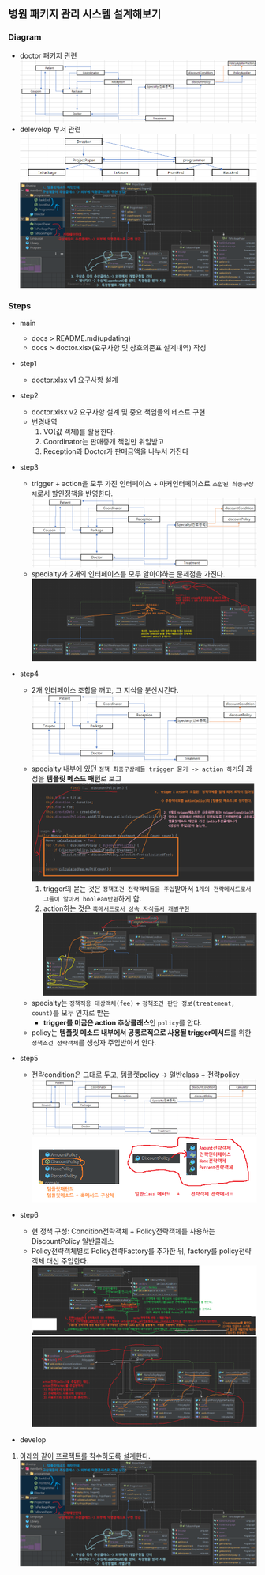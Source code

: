 ## 병원 패키지 관리 시스템 설계해보기

### Diagram
- doctor 패키지 관련
    ![image-20220703213949395](https://raw.githubusercontent.com/is3js/screenshots/main/image-20220703213949395.png)
- delevelop 부서 관련
    ![image-20220705184019320](https://raw.githubusercontent.com/is3js/screenshots/main/image-20220705184019320.png)
    ![image-20220705184728692](https://raw.githubusercontent.com/is3js/screenshots/main/image-20220705184728692.png)
### Steps
- main
    - docs > README.md(updating)
    - docs > doctor.xlsx(요구사항 및 상호의존표 설계내역) 작성
- step1
    - doctor.xlsx v1 요구사항 설계
- step2
    - doctor.xlsx v2 요구사항 설계 및 중요 책임들의 테스트 구현
    - 변경내역
        1. VO(값 객체)를 활용한다.
        2. Coordinator는 판매중개 책임만 위임받고
        3. Reception과 Doctor가 판매금액을 나누서 가진다
- step3
    - trigger + action을 모두 가진 인터페이스 + 마커인터페이스로 `조합된 최종구상체`로서 할인정책을 반영한다.
        ![image-20220702164431579](https://raw.githubusercontent.com/is3js/screenshots/main/image-20220702164431579.png)
    - specialty가 2개의 인터페이스를 모두 알아야하는 문제점을 가진다.
        ![image-20220702163401201](https://raw.githubusercontent.com/is3js/screenshots/main/image-20220702163401201.png) 
- step4
    - 2개 인터페이스 조합을 깨고, 그 지식을 분산시킨다.
        ![image-20220702164553323](https://raw.githubusercontent.com/is3js/screenshots/main/image-20220702164553323.png)  
    - specialty 내부에 있던 `정책 최종구상체들 trigger 묻기 -> action 하기`의 과정을 **템플릿 메소드 패턴**로 보고
        ![image-20220702171035277](https://raw.githubusercontent.com/is3js/screenshots/main/image-20220702171035277.png)
        1. trigger의 묻는 것은 `정책조건 전략객체들을 주입`받아서 `1개의 전략메서드로서 그들이 알아서 boolean반환`하게 함.
        2. action하는 것은 `훅메서드로서 상속 자식들서 개별구현`
           ![image-20220702235625410](https://raw.githubusercontent.com/is3js/screenshots/main/image-20220702235625410.png)
    - specialty는 `정책적용 대상객체(fee)` + `정책조건 판단 정보(treatement, count)`를 모두 인자로 받는 
        - **trigger를 머금은 action 추상클래스**인 `policy`를 안다. 
    - policy는 **템플릿 메소드 내부에서 공통로직으로 사용될 trigger메서드**를 위한 `정책조건 전략객체`를 생성자 주입받아서 안다.
- step5
    - 전략condition은 그대로 두고, 템플렛policy -> 일반class + 전략policy
      ![image-20220703010442315](https://raw.githubusercontent.com/is3js/screenshots/main/image-20220703010442315.png)
      ![image-20220703121338772](https://raw.githubusercontent.com/is3js/screenshots/main/image-20220703121338772.png)

- step6
    - 현 정책 구성: Condition전략객체 + Policy전략객체를 사용하는 DiscountPolicy 일반클래스 
    - Policy전략객체별로 Policy전략Factory를 추가한 뒤, factory를 policy전략객체 대신 주입한다.
      ![image-20220703213448253](https://raw.githubusercontent.com/is3js/screenshots/main/image-20220703213448253.png)
      ![image-20220703225131663](https://raw.githubusercontent.com/is3js/screenshots/main/image-20220703225131663.png)

- develop
1. 아래와 같이 프로젝트를 착수하도록 설계한다.
    ![image-20220705184728692](https://raw.githubusercontent.com/is3js/screenshots/main/image-20220705184728692.png)
